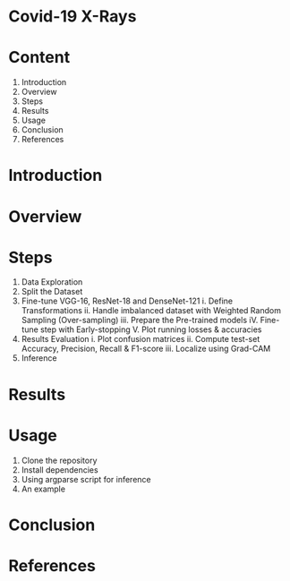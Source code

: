 # Covid-19 X-Rays

# Content
1. Introduction
2. Overview
3. Steps
4. Results
5. Usage
6. Conclusion
7. References

# Introduction


# Overview 


# Steps 
1. Data Exploration
2. Split the Dataset
3. Fine-tune VGG-16, ResNet-18 and DenseNet-121
   i. Define Transformations
   ii. Handle imbalanced dataset with Weighted Random Sampling (Over-sampling)
   iii. Prepare the Pre-trained models
   iV. Fine-tune step with Early-stopping
   V. Plot running losses & accuracies
5. Results Evaluation
   i. Plot confusion matrices
   ii. Compute test-set Accuracy, Precision, Recall & F1-score
   iii. Localize using Grad-CAM
5. Inference 



# Results 



# Usage 

1. Clone the repository
2. Install dependencies
3. Using argparse script for inference
4. An example
   


# Conclusion 



# References 



